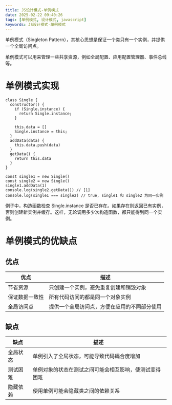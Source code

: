 ```yaml
---
title: JS设计模式-单例模式
date: 2025-02-22 09:40:26
tags: [单例模式, 设计模式, javascript]
keywords: JS设计模式-单例模式
---
```

单例模式（Singleton Pattern），其核心思想是保证一个类只有一个实例，并提供一个全局访问点。
<!--more-->
单例模式可以用来管理一些共享资源，例如全局配置、应用配置管理器、事件总线等。
# 单例模式实现
```
class Single {
  constructor() {
    if (Single.instance) {
      return Single.instance;
    }

    this.data = []
    Single.instance = this;
  }
  addData(data) {
    this.data.push(data)
  }
  getData() {
    return this.data
  }
}

const single1 = new Single()
const single2 = new Single()
single1.addData(1)
console.log(single2.getData()) // [1]
console.log(single1 === single2) // true, single1 和 single2 为同一实例
```
例子中，构造函数检查 Single.instance 是否已存在。如果存在则返回已有实例，否则创建新实例并缓存。这样，无论调用多少次构造函数，都只能得到同一个实例。

# 单例模式的优缺点
## 优点

| 优点 | 描述 |
| --- | --- |
| 节省资源 | 只创建一个实例，避免重复创建和销毁对象 |
| 保证数据一致性 | 所有代码访问的都是同一个对象实例 |
| 全局访问点 | 提供一个全局访问点，方便在应用的不同部分使用 |

## 缺点

| 缺点 | 描述 |
| --- | --- |
| 全局状态 | 单例引入了全局状态，可能导致代码耦合度增加 |
| 测试困难 | 单例对象的状态在测试之间可能会相互影响，使测试变得困难 |
| 隐藏依赖 | 使用单例可能会隐藏类之间的依赖关系 |